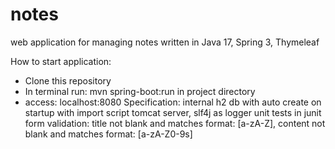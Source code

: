 # notes
web application for managing notes written in Java 17, Spring 3, Thymeleaf

How to start application:
- Clone this repository
- In terminal run: mvn spring-boot:run in project directory
- access: localhost:8080
Specification:
internal h2 db with auto create on startup with import script
tomcat server, slf4j as logger unit tests in junit
form validation: title not blank and matches format: [a-zA-Z], content not blank and matches format: [a-zA-Z0-9s]